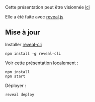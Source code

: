 Cette présentation peut être visionnée [ici](https://koumoul-dev.github.io/presentation-koumoul/)

Elle a été faite avec [reveal.js](http://lab.hakim.se/reveal-js/#/)

## Mise à jour

Installer [reveal-cli](https://github.com/cesar/reveal-cli)
```
npm install -g reveal-cli
```

Voir cette présentation localement :

```
npm install
npm start
```

Déployer :
```
reveal deploy
```
